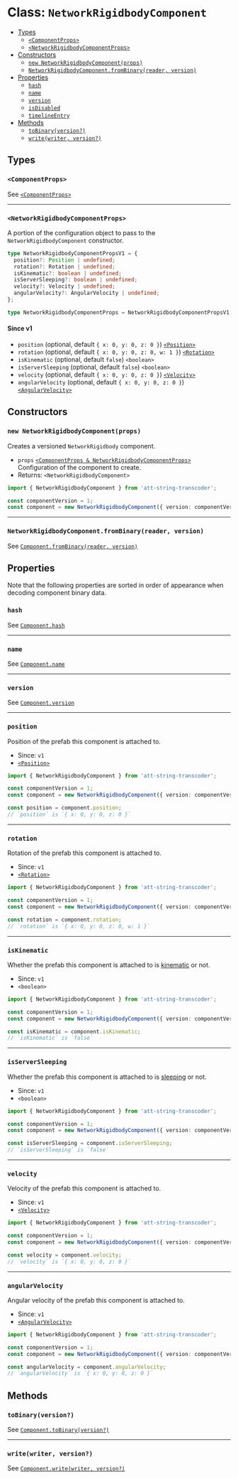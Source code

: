 # Class: `NetworkRigidbodyComponent`

- [Types](#types)
  - [`<ComponentProps>`](#componentprops)
  - [`<NetworkRigidbodyComponentProps>`](#networkrigidbodycomponentprops)
- [Constructors](#constructors)
  - [`new NetworkRigidbodyComponent(props)`](#new-networkrigidbodycomponentprops)
  - [`NetworkRigidbodyComponent.fromBinary(reader, version)`](#networkrigidbodycomponentfrombinaryreader-version)
- [Properties](#properties)
  - [`hash`](#hash)
  - [`name`](#name)
  - [`version`](#version)
  - [`isDisabled`](#isdisabled)
  - [`timelineEntry`](#timelineentry)
- [Methods](#methods)
  - [`toBinary(version?)`](#tobinaryversion)
  - [`write(writer, version?)`](#writewriter-version)

## Types

### `<ComponentProps>`

See [`<ComponentProps>`](./Component.md#componentprops)

---

### `<NetworkRigidbodyComponentProps>`

A portion of the configuration object to pass to the `NetworkRigidbodyComponent` constructor.

```ts
type NetworkRigidbodyComponentPropsV1 = {
  position?: Position | undefined;
  rotation?: Rotation | undefined;
  isKinematic?: boolean | undefined;
  isServerSleeping?: boolean | undefined;
  velocity?: Velocity | undefined;
  angularVelocity?: AngularVelocity | undefined;
};

type NetworkRigidbodyComponentProps = NetworkRigidbodyComponentPropsV1;
```

#### Since v1

- `position` (optional, default `{ x: 0, y: 0, z: 0 }`) [`<Position>`](../src/types/Position.ts)
- `rotation` (optional, default `{ x: 0, y: 0, z: 0, w: 1 }`) [`<Rotation>`](../src/types/Rotation.ts)
- `isKinematic` (optional, default `false`) `<boolean>`
- `isServerSleeping` (optional, default `false`) `<boolean>`
- `velocity` (optional, default `{ x: 0, y: 0, z: 0 }`) [`<Velocity>`](../src/types/Velocity.ts)
- `angularVelocity` (optional, default `{ x: 0, y: 0, z: 0 }`) [`<AngularVelocity>`](../src/types/AngularVelocity.ts)

## Constructors

### `new NetworkRigidbodyComponent(props)`

Creates a versioned `NetworkRigidbody` component.

- `props` [`<ComponentProps & NetworkRigidbodyComponentProps>`](#types) Configuration of the component to create.
- Returns: `<NetworkRigidbodyComponent>`

```ts
import { NetworkRigidbodyComponent } from 'att-string-transcoder';

const componentVersion = 1;
const component = new NetworkRigidbodyComponent({ version: componentVersion });
```

---

### `NetworkRigidbodyComponent.fromBinary(reader, version)`

See [`Component.fromBinary(reader, version)`](./Component.md#componentfrombinaryreader-version)

## Properties

Note that the following properties are sorted in order of appearance when decoding component binary data.

### `hash`

See [`Component.hash`](./Component.md#hash)

---

### `name`

See [`Component.name`](./Component.md#name)

---

### `version`

See [`Component.version`](./Component.md#version)

---

### `position`

Position of the prefab this component is attached to.

- Since: `v1`
- [`<Position>`](../src/types/Position.ts)

```ts
import { NetworkRigidbodyComponent } from 'att-string-transcoder';

const componentVersion = 1;
const component = new NetworkRigidbodyComponent({ version: componentVersion });

const position = component.position;
// `position` is `{ x: 0, y: 0, z: 0 }`
```

---

### `rotation`

Rotation of the prefab this component is attached to.

- Since: `v1`
- [`<Rotation>`](../src/types/Rotation.ts)

```ts
import { NetworkRigidbodyComponent } from 'att-string-transcoder';

const componentVersion = 1;
const component = new NetworkRigidbodyComponent({ version: componentVersion });

const rotation = component.rotation;
// `rotation` is `{ x: 0, y: 0, z: 0, w: 1 }`
```

---

### `isKinematic`

Whether the prefab this component is attached to is [kinematic](https://docs.unity3d.com/ScriptReference/Rigidbody-isKinematic.html) or not.

- Since: `v1`
- `<boolean>`

```ts
import { NetworkRigidbodyComponent } from 'att-string-transcoder';

const componentVersion = 1;
const component = new NetworkRigidbodyComponent({ version: componentVersion });

const isKinematic = component.isKinematic;
// `isKinematic` is `false`
```

---

### `isServerSleeping`

Whether the prefab this component is attached to is [sleeping](https://docs.unity3d.com/Manual/RigidbodiesOverview.html) or not.

- Since: `v1`
- `<boolean>`

```ts
import { NetworkRigidbodyComponent } from 'att-string-transcoder';

const componentVersion = 1;
const component = new NetworkRigidbodyComponent({ version: componentVersion });

const isServerSleeping = component.isServerSleeping;
// `isServerSleeping` is `false`
```

---

### `velocity`

Velocity of the prefab this component is attached to.

- Since: `v1`
- [`<Velocity>`](../src/types/Velocity.ts)

```ts
import { NetworkRigidbodyComponent } from 'att-string-transcoder';

const componentVersion = 1;
const component = new NetworkRigidbodyComponent({ version: componentVersion });

const velocity = component.velocity;
// `velocity` is `{ x: 0, y: 0, z: 0 }`
```

---

### `angularVelocity`

Angular velocity of the prefab this component is attached to.

- Since: `v1`
- [`<AngularVelocity>`](../src/types/AngularVelocity.ts)

```ts
import { NetworkRigidbodyComponent } from 'att-string-transcoder';

const componentVersion = 1;
const component = new NetworkRigidbodyComponent({ version: componentVersion });

const angularVelocity = component.angularVelocity;
// `angularVelocity` is `{ x: 0, y: 0, z: 0 }`
```

## Methods

### `toBinary(version?)`

See [`Component.toBinary(version?)`](./Component.md#tobinaryversion)

---

### `write(writer, version?)`

See [`Component.write(writer, version?)`](./Component.md#writewriter-version)
